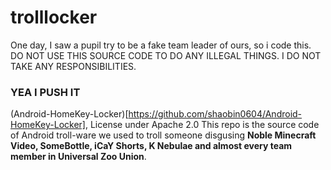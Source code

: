 # trolllocker
One day, I saw a pupil try to be a fake team leader of ours, so i code this.
DO NOT USE THIS SOURCE CODE TO DO ANY ILLEGAL THINGS. I DO NOT TAKE ANY RESPONSIBILITIES.
### YEA I PUSH IT
(Android-HomeKey-Locker)[https://github.com/shaobin0604/Android-HomeKey-Locker], License under Apache 2.0
This repo is the source code of Android troll-ware we used to troll someone disgusing **Noble Minecraft Video, SomeBottle, iCaY Shorts, K Nebulae and almost every team member in Universal Zoo Union**.
